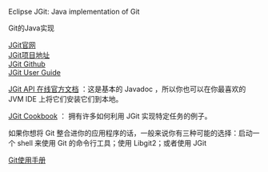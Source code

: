 Eclipse JGit: Java implementation of Git

Git的Java实现

[JGit官网](https://www.eclipse.org/jgit/)  
[JGit项目地址](https://projects.eclipse.org/projects/technology.jgit)  
[JGit Github](https://github.com/eclipse/jgit)  
[JGit User Guide](https://wiki.eclipse.org/JGit/User_Guide)


[JGit API 在线官方文档](http://archive.eclipse.org/jgit/docs/latest/apidocs
) ：这是基本的 Javadoc ，所以你也可以在你最喜欢的 JVM IDE 上将它们安装它们到本地。


[JGit Cookbook](https://github.com/centic9/jgit-cookbook) ： 拥有许多如何利用 JGit 实现特定任务的例子。


如果你想将 Git 整合进你的应用程序的话，一般来说你有三种可能的选择：启动一个 shell 来使用 Git 的命令行工具；使用 Libgit2；或者使用 JGit


[Git使用手册](https://git-scm.com/book/zh/v2)




